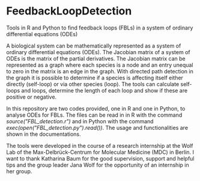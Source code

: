 # FeedbackLoopDetection
Tools in R and Python to find feedback loops (FBLs) in a system of ordinary differential equations (ODEs)

A biological system can be mathematically represented as a system of ordinary differential equations (ODEs). The Jacobian matrix of a system of ODEs is the matrix of the partial derivatives. The Jacobian matrix can be represented as a graph where each species is a node and an entry unequal to zero in the matrix is an edge in the graph. 
With directed path detection in the graph it is possible to determine if a species is affecting itself either directly (self-loop) or via other species (loop). The tools can calculate self-loops and loops, determine the length of each loop and show if these are positive or negative.

In this repository are two codes provided, one in R and one in Python, to analyse ODEs for FBLs. The files can be read in in R with the command *source("FBL_detection.r")* and in Python with the command *exec(open("FBL_detection.py").read())*. The usage and functionalities are shown in the documentations.

The tools were developed in the course of a research internship at the Wolf Lab of the Max-Delbrück-Centrum for Molecular Medicine (MDC) in Berlin.
I want to thank Katharina Baum for the good supervision, support and helpful tips and the group leader Jana Wolf for the opportunity of an internship in her group.
